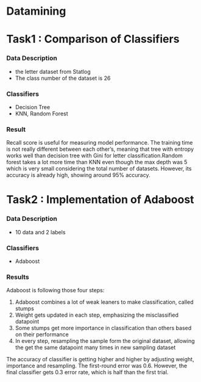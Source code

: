 # Datamining

# Task1 : Comparison of Classifiers

### Data Description

*  the letter dataset from Statlog
* The class number of the dataset is 26

### Classifiers

* Decision Tree
* KNN, Random Forest

### Result

Recall score is useful for measuring model performance. The training time is not really different between each other’s, meaning that tree with entropy works well than decision tree with Gini for letter classification.Random forest takes a lot more time than KNN even though the max depth was 5 which is very small considering the total number of datasets. However, its accuracy is already high, showing around 95% accuracy.



# Task2 : Implementation of Adaboost

### Data Description

* 10 data and 2 labels

### Classifiers

* Adaboost

### Results


Adaboost is following those four steps:
1) Adaboost combines a lot of weak leaners to make classification, called stumps
2) Weight gets updated in each step, emphasizing the misclassified datapoint
3) Some stumps get more importance in classification than others based on their performance
4) In every step, resampling the sample form the original dataset, allowing the get the same
datapoint many times in new sampling dataset

The accuracy of classifier is getting higher and higher by adjusting weight, importance and resampling. 
The first-round error was 0.6. However, the final classifier gets 0.3 error rate, which is half than the first trial.

